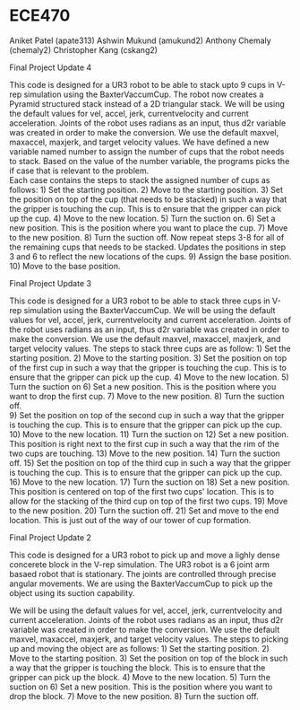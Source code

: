 # ECE470
Aniket Patel (apate313)
Ashwin Mukund (amukund2)
Anthony Chemaly (chemaly2)
Christopher Kang (cskang2)


Final Project Update 4

This code is designed for a UR3 robot to be able to stack upto 9 cups in V-rep simulation using the BaxterVaccumCup. The robot now creates a Pyramid structured stack instead of a 2D triangular stack.
We will be using the default values for vel, accel, jerk, currentvelocity and current acceleration. Joints of the robot uses radians as an input, thus d2r variable was created in order to make the conversion. We use the default maxvel, maxaccel,  maxjerk, and target velocity values. We have defined a new variable named number to assign the number of cups that the robot needs to stack. Based on the value of the number variable, the programs picks the if case that is relevant to the problem.  
Each case contains the steps to stack the assigned number of cups as follows: 
    1) Set the starting position. 
    2) Move to the starting position. 
    3) Set the position on top of the cup (that needs to be stacked) in such a way that the gripper is touching the cup. This is to ensure that the gripper can pick up the cup. 
    4) Move to the new location. 
    5) Turn the suction on.
    6) Set a new position. This is the position where you want to place the cup.
    7) Move to the new position. 
    8) Turn the suction off.
    Now repeat steps 3-8 for all of the remaining cups that needs to be stacked. Updates the positions in step 3 and 6 to reflect the new locations of the cups.
    9) Assign the base position.
    10) Move to the base position.
    


Final Project Update 3

This code is designed for a UR3 robot to be able to stack three cups in V-rep simulation using the BaxterVaccumCup. 
We will be using the default values for vel, accel, jerk, currentvelocity and current acceleration. Joints of the robot uses radians as an input, thus d2r variable was created in order to make the conversion. We use the default maxvel, maxaccel,  maxjerk, and target velocity values.
The steps to stack three cups are as follow: 
    1) Set the starting position. 
    2) Move to the starting position. 
    3) Set the position on top of the first cup in such a way that the gripper is touching the cup. This is to ensure that the gripper can pick up the cup. 
    4) Move to the new location. 
    5) Turn the suction on
    6) Set a new position. This is the position where you want to drop the first cup.
    7) Move to the new position. 
    8) Turn the suction off.  
    9) Set the position on top of the second cup in such a way that the gripper is touching the cup. This is to ensure that the gripper can pick up the cup. 
    10) Move to the new location. 
    11) Turn the suction on
    12) Set a new position. This position is right next to the first cup in such a way that the rim of the two cups are touching.
    13) Move to the new position. 
    14) Turn the suction off. 
    15) Set the position on top of the third cup in such a way that the gripper is touching the cup. This is to ensure that the gripper can pick up the cup. 
    16) Move to the new location. 
    17) Turn the suction on
    18) Set a new position. This position is centered on top of the first two cups' location. This is to allow for the stacking of the third cup on top of the first two cups. 
    19) Move to the new position. 
    20) Turn the suction off.
    21) Set and move to the end location. This is just out of the way of our tower of cup formation. 


Final Project Update 2

This code is designed for a UR3 robot to pick up and move a lighly dense concerete block in the V-rep simulation. 
The UR3 robot is a 6 joint arm basaed robot that is stationary. The joints are controlled through precise angular movements. We are using the BaxterVaccumCup to pick up the object using its suction capability. 

We will be using the default values for vel, accel, jerk, currentvelocity and current acceleration. Joints of the robot uses radians as an input, thus d2r variable was created in order to make the conversion. We use the default maxvel, maxaccel,  maxjerk, and target velocity values. 
The steps to picking up and moving the object are as follows: 
    1) Set the starting position. 
    2) Move to the starting position. 
    3) Set the position on top of the block in such a way that the gripper is touching the block. This is to ensure that the gripper can pick up the block. 
    4) Move to the new location. 
    5) Turn the suction on
    6) Set a new position. This is the position where you want to drop the block.
    7) Move to the new position. 
    8) Turn the suction off. 
